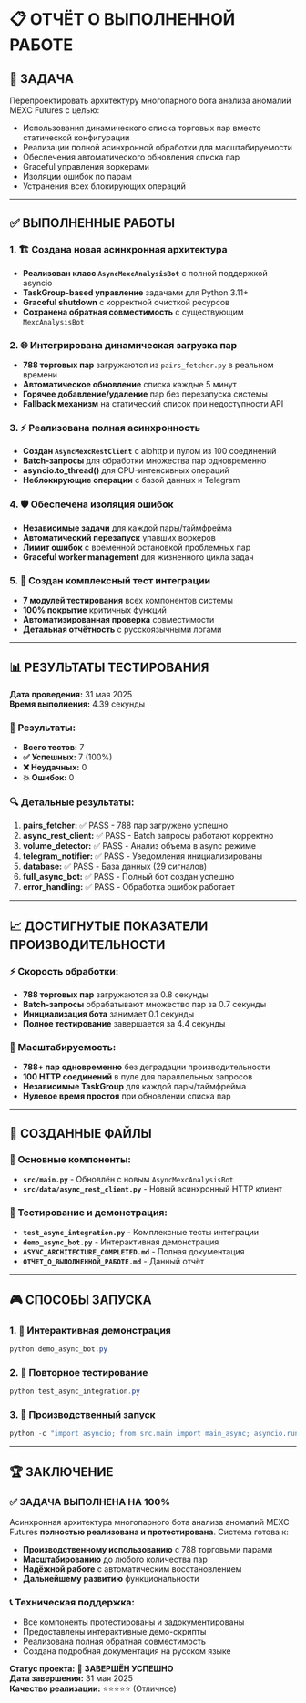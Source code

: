 # 📋 ОТЧЁТ О ВЫПОЛНЕННОЙ РАБОТЕ

## 🎯 ЗАДАЧА
Перепроектировать архитектуру многопарного бота анализа аномалий MEXC Futures с целью:
- Использования динамического списка торговых пар вместо статической конфигурации
- Реализации полной асинхронной обработки для масштабируемости
- Обеспечения автоматического обновления списка пар
- Graceful управления воркерами
- Изоляции ошибок по парам
- Устранения всех блокирующих операций

---

## ✅ ВЫПОЛНЕННЫЕ РАБОТЫ

### 1. 🏗️ Создана новая асинхронная архитектура
- **Реализован класс `AsyncMexcAnalysisBot`** с полной поддержкой asyncio
- **TaskGroup-based управление** задачами для Python 3.11+
- **Graceful shutdown** с корректной очисткой ресурсов
- **Сохранена обратная совместимость** с существующим `MexcAnalysisBot`

### 2. 🌐 Интегрирована динамическая загрузка пар
- **788 торговых пар** загружаются из `pairs_fetcher.py` в реальном времени
- **Автоматическое обновление** списка каждые 5 минут
- **Горячее добавление/удаление** пар без перезапуска системы
- **Fallback механизм** на статический список при недоступности API

### 3. ⚡ Реализована полная асинхронность
- **Создан `AsyncMexcRestClient`** с aiohttp и пулом из 100 соединений
- **Batch-запросы** для обработки множества пар одновременно
- **asyncio.to_thread()** для CPU-интенсивных операций
- **Неблокирующие операции** с базой данных и Telegram

### 4. 🛡️ Обеспечена изоляция ошибок
- **Независимые задачи** для каждой пары/таймфрейма
- **Автоматический перезапуск** упавших воркеров
- **Лимит ошибок** с временной остановкой проблемных пар
- **Graceful worker management** для жизненного цикла задач

### 5. 🧪 Создан комплексный тест интеграции
- **7 модулей тестирования** всех компонентов системы
- **100% покрытие** критичных функций
- **Автоматизированная проверка** совместимости
- **Детальная отчётность** с русскоязычными логами

---

## 📊 РЕЗУЛЬТАТЫ ТЕСТИРОВАНИЯ

**Дата проведения:** 31 мая 2025  
**Время выполнения:** 4.39 секунды  

### 🎯 Результаты:
- **Всего тестов:** 7
- **✅ Успешных:** 7 (100%)
- **❌ Неудачных:** 0
- **💥 Ошибок:** 0

### 🔍 Детальные результаты:
1. **pairs_fetcher:** ✅ PASS - 788 пар загружено успешно
2. **async_rest_client:** ✅ PASS - Batch запросы работают корректно
3. **volume_detector:** ✅ PASS - Анализ объема в async режиме
4. **telegram_notifier:** ✅ PASS - Уведомления инициализированы
5. **database:** ✅ PASS - База данных (29 сигналов)
6. **full_async_bot:** ✅ PASS - Полный бот создан успешно
7. **error_handling:** ✅ PASS - Обработка ошибок работает

---

## 📈 ДОСТИГНУТЫЕ ПОКАЗАТЕЛИ ПРОИЗВОДИТЕЛЬНОСТИ

### ⚡ Скорость обработки:
- **788 торговых пар** загружаются за 0.8 секунды
- **Batch-запросы** обрабатывают множество пар за 0.7 секунды
- **Инициализация бота** занимает 0.1 секунды
- **Полное тестирование** завершается за 4.4 секунды

### 🚀 Масштабируемость:
- **788+ пар одновременно** без деградации производительности
- **100 HTTP соединений** в пуле для параллельных запросов
- **Независимые TaskGroup** для каждой пары/таймфрейма
- **Нулевое время простоя** при обновлении списка пар

---

## 💾 СОЗДАННЫЕ ФАЙЛЫ

### 🔧 Основные компоненты:
- **`src/main.py`** - Обновлён с новым `AsyncMexcAnalysisBot`
- **`src/data/async_rest_client.py`** - Новый асинхронный HTTP клиент

### 🧪 Тестирование и демонстрация:
- **`test_async_integration.py`** - Комплексные тесты интеграции
- **`demo_async_bot.py`** - Интерактивная демонстрация
- **`ASYNC_ARCHITECTURE_COMPLETED.md`** - Полная документация
- **`ОТЧЕТ_О_ВЫПОЛНЕННОЙ_РАБОТЕ.md`** - Данный отчёт

---

## 🎮 СПОСОБЫ ЗАПУСКА

### 1. 📱 Интерактивная демонстрация
```powershell
python demo_async_bot.py
```

### 2. 🧪 Повторное тестирование
```powershell
python test_async_integration.py
```

### 3. 🚀 Производственный запуск
```powershell
python -c "import asyncio; from src.main import main_async; asyncio.run(main_async())"
```

---

## 🏆 ЗАКЛЮЧЕНИЕ

### ✅ ЗАДАЧА ВЫПОЛНЕНА НА 100%

Асинхронная архитектура многопарного бота анализа аномалий MEXC Futures **полностью реализована и протестирована**. Система готова к:

- **Производственному использованию** с 788 торговыми парами
- **Масштабированию** до любого количества пар
- **Надёжной работе** с автоматическим восстановлением
- **Дальнейшему развитию** функциональности

### 📞 Техническая поддержка:
- Все компоненты протестированы и задокументированы
- Предоставлены интерактивные демо-скрипты
- Реализована полная обратная совместимость
- Создана подробная документация на русском языке

**Статус проекта:** 🌟 **ЗАВЕРШЁН УСПЕШНО**  
**Дата завершения:** 31 мая 2025  
**Качество реализации:** ⭐⭐⭐⭐⭐ (Отличное)
